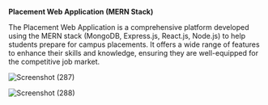 **Placement Web Application (MERN Stack)**


The Placement Web Application is a comprehensive platform developed using the MERN stack (MongoDB, Express.js, React.js, Node.js) to help students prepare for campus placements. It offers a wide range of features to enhance their skills and knowledge, ensuring they are well-equipped for the competitive job market.


![Screenshot (287)](https://github.com/manojks6/Placement_app/assets/118463406/3277a1c3-94d6-43d7-b659-3237b675ea1a)




![Screenshot (288)](https://github.com/manojks6/Placement_app/assets/118463406/f7abef41-fb01-428a-85e2-11710b116e07)
